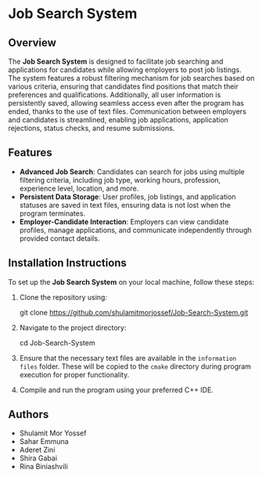 # Job Search System

## Overview
The **Job Search System** is designed to facilitate job searching and applications for candidates while allowing employers to post job listings. The system features a robust filtering mechanism for job searches based on various criteria, ensuring that candidates find positions that match their preferences and qualifications. Additionally, all user information is persistently saved, allowing seamless access even after the program has ended, thanks to the use of text files. Communication between employers and candidates is streamlined, enabling job applications, application rejections, status checks, and resume submissions.

## Features
- **Advanced Job Search**: Candidates can search for jobs using multiple filtering criteria, including job type, working hours, profession, experience level, location, and more.
- **Persistent Data Storage**: User profiles, job listings, and application statuses are saved in text files, ensuring data is not lost when the program terminates.
- **Employer-Candidate Interaction**: Employers can view candidate profiles, manage applications, and communicate independently through provided contact details.

## Installation Instructions
To set up the **Job Search System** on your local machine, follow these steps:

1. Clone the repository using:

   git clone https://github.com/shulamitmorjossef/Job-Search-System.git
2. Navigate to the project directory:

   cd Job-Search-System
3. Ensure that the necessary text files are available in the `information files` folder. These will be copied to the `cmake` directory during program execution for proper functionality.
4. Compile and run the program using your preferred C++ IDE.

## Authors
- Shulamit Mor Yossef
- Sahar Emmuna
- Aderet Zini
- Shira Gabai
- Rina Biniashvili



